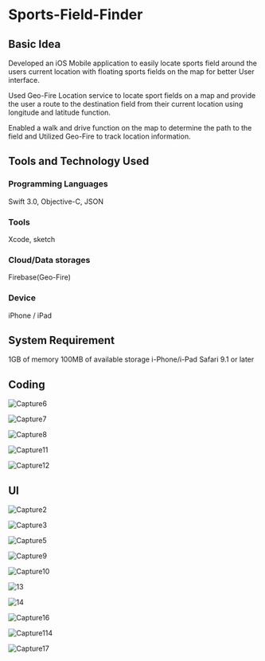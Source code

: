 # Sports-Field-Finder

## Basic Idea
Developed an iOS Mobile application to easily locate sports field around the users current location with floating sports fields on the map for better User interface.

Used Geo-Fire Location service to locate sport fields on a map and provide the user a route to the destination field from their current location using longitude and latitude function.

Enabled a walk and drive function on the map to determine the path to the field and Utilized Geo-Fire to track location information.


## Tools and Technology Used

### Programming Languages 
Swift 3.0, Objective-C, JSON

### Tools
Xcode, sketch

### Cloud/Data storages
Firebase(Geo-Fire)

### Device
iPhone / iPad


## System Requirement

1GB of memory 
100MB of available storage 
i-Phone/i-Pad 
Safari 9.1 or later


## Coding

![Capture6](https://user-images.githubusercontent.com/43874699/73596231-8a373300-44ee-11ea-971c-5c6133dcbf6b.PNG)


![Capture7](https://user-images.githubusercontent.com/43874699/73596233-8e635080-44ee-11ea-88bb-a042d06d9a20.PNG)


![Capture8](https://user-images.githubusercontent.com/43874699/73596235-91f6d780-44ee-11ea-8ec9-112446df0562.PNG)


![Capture11](https://user-images.githubusercontent.com/43874699/73596237-958a5e80-44ee-11ea-8341-46b0fe017666.PNG)


![Capture12](https://user-images.githubusercontent.com/43874699/73596238-991de580-44ee-11ea-97ab-eb67cd2fc34f.PNG)



## UI

![Capture2](https://user-images.githubusercontent.com/43874699/73596264-bb176800-44ee-11ea-8201-3ca48c3fa9b4.PNG)


![Capture3](https://user-images.githubusercontent.com/43874699/73596265-beaaef00-44ee-11ea-8274-f931a69619a0.PNG)


![Capture5](https://user-images.githubusercontent.com/43874699/73596268-c10d4900-44ee-11ea-8e54-77dded8fb6fe.PNG)


![Capture9](https://user-images.githubusercontent.com/43874699/73596281-cbc7de00-44ee-11ea-9e24-70372664441d.PNG)


![Capture10](https://user-images.githubusercontent.com/43874699/73596284-cf5b6500-44ee-11ea-801e-8a964d5e88ff.PNG)


![13](https://user-images.githubusercontent.com/43874699/73596297-dc785400-44ee-11ea-8fdf-33b80155982a.PNG)


![14](https://user-images.githubusercontent.com/43874699/73596298-dc785400-44ee-11ea-891c-1059dc16e6a1.PNG)


![Capture16](https://user-images.githubusercontent.com/43874699/73596299-dc785400-44ee-11ea-9586-2cd70ad26853.PNG)


![Capture114](https://user-images.githubusercontent.com/43874699/73596300-dc785400-44ee-11ea-98d7-dd2bfb36f1a1.PNG)


![Capture17](https://user-images.githubusercontent.com/43874699/73596301-dc785400-44ee-11ea-9823-726c08aa2278.PNG)







